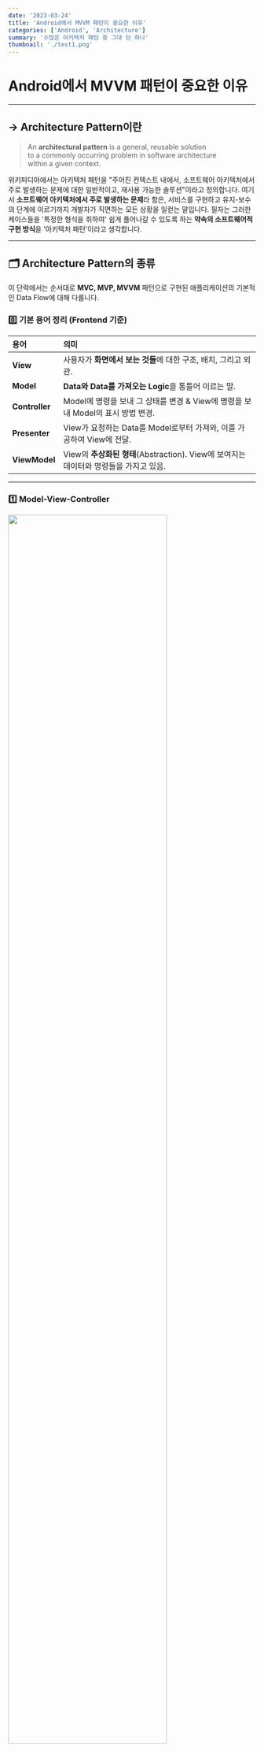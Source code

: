 ```yaml
---
date: '2023-03-24'
title: 'Android에서 MVVM 패턴이 중요한 이유'
categories: ['Android', 'Architecture']
summary: '수많은 아키텍처 패턴 중 그대 단 하나'
thumbnail: './test1.png'
---
```


# Android에서 MVVM 패턴이 중요한 이유
___

## → Architecture Pattern이란
>
> An **architectural pattern** is a general, reusable solution </br>
> to a commonly occurring problem in software architecture   
> within a given context.
>
위키피디아에서는 아키텍처 패턴을 "주어진 컨텍스트 내에서, 소프트웨어 아키텍처에서 주로 발생하는 문제에 대한 일반적이고, 재사용 가능한 솔루션"이라고 정의합니다. 
여기서 **소프트웨어 아키텍처에서 주로 발생하는 문제**라 함은, 서비스를 구현하고 유지-보수의 단계에 이르기까지 개발자가 직면하는 모든 상황을 일컫는 말입니다. 
필자는 그러한 케이스들을 '특정한 형식을 취하여' 쉽게 풀어나갈 수 있도록 하는 **약속의 소프트웨어적 구현 방식**을 '아키텍처 패턴'이라고 생각합니다.
___

## 🗂️ Architecture Pattern의 종류
이 단락에서는 순서대로 **MVC, MVP, MVVM** 패턴으로 구현된 애플리케이션의 기본적인 Data Flow에 대해 다룹니다.

### 0️⃣ 기본 용어 정리 (Frontend 기준)
| 용어           | 의미                                                                                  |
| :------------- | :------------------------------------------------------------------------------------ |
| **View**       | 사용자가 **화면에서 보는 것들**에 대한 구조, 배치, 그리고 외관.                       |
| **Model**      | **Data와 Data를 가져오는 Logic**을 통틀어 이르는 말.                                  |
| **Controller** | Model에 명령을 보내 그 상태를 변경 & View에 명령을 보내 Model의 표시 방법 변경.       |
| **Presenter**  | View가 요청하는 Data를 Model로부터 가져와, 이를 가공하여 View에 전달.                 |
| **ViewModel**  | View의 **추상화된 형태**(Abstraction). View에 보여지는 데이터와 명령들을 가지고 있음. |

___
### 1️⃣ Model-View-Controller
<p align="left">
    <img src="https://github.com/kevinlim17/dcom-tech-interview/blob/master/Frontend/Android/images/mvvm-design-pattern-01.png?raw=true" width="80%"/>
</p>

<u>**특징: Model과 View 사이의 의존성이 강함**</u>

1. Controller로 사용자의 입력이 들어옵니다.
2. Controller는 Model의 데이터를 업데이트하거나, 사용자가 요청한 데이터를 불러오고,
3. Model은 해당 데이터를 보여줄 View를 선택해서 화면에 보여주게 됩니다.

___
### 2️⃣ Model-View-Presenter
<p align="left">
    <img src="https://github.com/kevinlim17/dcom-tech-interview/blob/master/Frontend/Android/images/mvvm-design-pattern-02.png?raw=true" width="80%"/>
</p>

<u>**특징: Presenter와 View 사이의 의존성이 강함 (1:1로 대응.)**</u>

1. View를 통해 사용자의 특정한 입력이 들어옵니다.
2. View는 Presenter에 작업(데이터 업데이트 및 필요한 데이터 가져오기) 요청을 합니다.
3. Presenter가 필요한 데이터를 Model에 요청합니다.
4. Model은 Presenter가 요청한 데이터를 응답으로 내보냅니다. 
5. Presenter는 View에 데이터를 내보냅니다. 
6. View는 Presenter로부터 받은 데이터로 각각의 View Component들이 구성됩니다.

___
### 3️⃣ Model-View-ViewModel
<p align="left">
    <img src="https://github.com/kevinlim17/dcom-tech-interview/blob/master/Frontend/Android/images/mvvm-design-pattern-03.png?raw=true" width="80%"/>
</p>

<u>**특징: View와 ViewModel이 n:1로 대응 → ViewModel Class의 재활용성 ⬆️**</u>

1. View를 통해 사용자의 입력이 들어오면, Command Pattern으로 ViewModel에 특정 Action을 전달합니다.
2. ViewModel은 필요한 데이터를 Model에 요청합니다.
3. Model은 ViewModel에 요청한 데이터를 넘겨줍니다.
4. ViewModel은 응답 받은 데이터를 가공해서 **View의 상태(State)를 Hold**합니다.
5. View는 ViewModel과의 **Data Binding**을 통해 자동으로 갱신됩니다. 
   (이를 View가 ViewModel이 가진 Data를 **Observe**, 즉 관찰한다고 표현합니다.)

___
## 🏁 MVVM Pattern을 권장하는 이유

### 1️⃣ Seperation of Concerns: 관심사 분리

<p align="left">
    <img src="https://github.com/kevinlim17/dcom-tech-interview/blob/master/Frontend/Android/images/mvvm-design-pattern-04.png?raw=true" width="50%"/>
</p>

- Android에서는(다른 Frontend 개발과 비슷하게) 애플리케이션의 시스템을 크게 세 가지 계층(layer)으로 구분하여 설계합니다. </br> **UI Layer**, **Domain Layer**(선택사항), **Data Layer**가 바로 그것입니다. 

- 어떤 아키텍처 패턴을 사용하든지 간에, 세 Layer에 각각의 역할을 적절하게 부여하여, </br> 다른 모든 SW 개발과 마찬가지로 [관심사 분리 원칙](https://en.wikipedia.org/wiki/Separation_of_concerns)을 충실히 이행해야 합니다.
- 주로, Android Native 개발에서 위 원칙을 위반하는 경우는 **`Activity`나 `Fragment`에 모든 코드를 작성하는 실수**로 인해 발생합니다.
- `Activity`나 `Fragment`와 같은 UI-Based Class는 User Interface, 
   그리고 User와의 상호작용(ex. 버튼 클릭 등)을 처리하는 로직만을 포함해야 합니다.
- 이러한 Class를 최대한 가볍게 유지하는 것이 Component Lifecycle와 관련된 문제를 피하고, 
  테스트 유용성 및 유지/보수의 용이성을 높이는 데 도움이 됩니다.

### ☑️ <u>Why not MVC : 비대해지는 UI Controller</u>
<p align="left">
    <img src="https://github.com/kevinlim17/dcom-tech-interview/blob/master/Frontend/Android/images/mvvm-design-pattern-05.png?raw=true" width="80%"/>
</p>

- 안드로이드에 MVC 아키텍처 패턴을 적용하는 것이 어려운 이유는, 위에서 언급한 **관심사 분리 원칙을 정면으로 위배**하는 행위이기 때문입니다.
- Android Native에서 Controller에 해당하는 역할을 수행하는 Class가 바로 `Activity`와 `Fragment`인데, 
  이 둘은 UI-based Class로서의 기능도 해야 합니다. `.xml` 파일은 그저 UI Component를 보여주는 역할만 수행할 뿐 입니다.
- MVC로 프로젝트를 구성하게 되면, `Activity`와 `Fragment`가 User와의 상호작용은 물론, </br>
  Model과의 상호작용(데이터 요청 및 수정)도 동시에 담당하게 되므로, 관심사 분리 원칙에서 언급한 **실수**가 일어나게 됩니다.
- 여러 기능을 구현할수록, Controller에 해당하는 코드의 양이 비대해지며, 이는 유지/보수를 어렵게 합니다.

___
### 2️⃣ Unidirectional Data Flow: 단방향 데이터 흐름
<p align="left">
    <img src="https://github.com/kevinlim17/dcom-tech-interview/blob/master/Frontend/Android/images/mvvm-design-pattern-06.png?raw=true" width="50%"/>
</p>

- Android Native에서, 단방향 데이터 흐름 패턴(이하 **UDF 패턴**)을 충족한다는 것은, </br>
  1️⃣ <u>**상태(State or Data)는 Data Layer에서 UI Layer로 흐른다는 것**</u>, </br>
  2️⃣ <u>**데이터 흐름을 수정하게 되는 이벤트(User Action)는 UI Layer에서 Data Layer 방향으로 흐른다는 것을**</u> 의미합니다.
- 이는 데이터 관리의 안정성을 강화하며, 오류가 발생할 가능성을 크게 낮춥니다.
- Android에서는 이러한 흐름을 다음과 같은 구성으로 구현합니다. (Event 흐름 기준)
  - UI Layer : **UI Elements (View or Jetpack Compose)** -> **State Holder(ViewModel Class)** ->
  - Data Layer : -> **Repositories** ->**Data Source(A Network Source, a File, or a local DB)**
- 위에서 State Holder의 역할은 MVP 패턴에서는 <u>Presenter</u>가, MVVM 패턴에서는 <u>ViewModel</u>이 담당합니다.

### ☑️ <u>State Holder : ViewModel vs. Presenter</u>

#### 공통점
- Android Native에서 **MVP와 MVVM 패턴의 공통점은 `Activity`와 `Fragment`가 User와의 상호작용만을 담당한다는 것**입니다.
- 두 아키텍처 패턴은 관심사 분리 원칙에 온전히 부합하며, 단방향 데이터 흐름 패턴을 가집니다.
- 위에서 언급하지 않은 내용이지만, MVC에서는 View가 사실상 Controller와 결합된 형태라, 유닛 테스트 구성이 번거롭습니다.
  하지만 MVP의 경우, State Holder가 특정 View와 결합되지 않기 때문에, 가상 뷰를 구현하는 방식으로 유닛 테스트을 진행할 수 있습니다.

#### 차이점
- 그러나 **MVVM의 ViewModel은 MVP의 Presenter와 달리, View에 대한 의존성을 전혀 가지고 있지 않습니다.**
- **Data Binding과 (ViewModel에 존재하는) Observable(관찰 가능한) 변수**는 보다 애플리케이션의 반응 속도를 높여줍니다.
- MVP에서처럼 가상 뷰를 만드는 방식이 아니라, 그저 Observable 변수가 제대로 설정되었는지 확인하는 것 만으로 유닛 테스트가 가능해집니다.
- Android의 AAC(Android Architecture Component, Jetpack에 포함된 라이브러리) ViewModel은 
  여러 Fragment가 **공통된 데이터를 각자가 담당한 View에 Binding할 수 있도록 구현**되어 있으므로 (데이터 공유 역할),
  Presenter에 비해 재활용성이 높다는 점도 큰 장점입니다. 

  

___
## 🧭 References
- [영문판 위키피디아 - Architectural Pattern](https://en.wikipedia.org/wiki/Architectural_pattern)
- [Guide to App Architecture - Android Developer (4,6번 이미지 출처)](https://developer.android.com/jetpack/guide?hl=en)
- [안드로이드의 MVC, MVP, MVVM 종합 안내서](https://academy.realm.io/kr/posts/eric-maxwell-mvc-mvp-and-mvvm-on-android/)

---